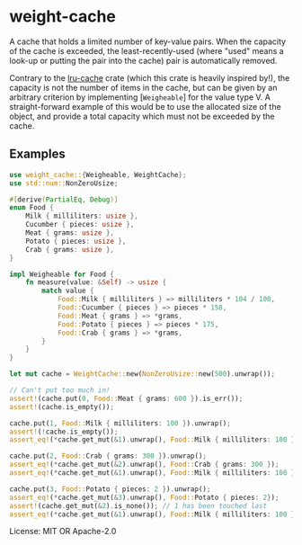 # weight-cache

A cache that holds a limited number of key-value pairs. When the capacity of
the cache is exceeded, the least-recently-used (where "used" means a look-up
or putting the pair into the cache) pair is automatically removed.

Contrary to the [lru-cache](https://crates.io/crates/lru-cache) crate (which
this crate is heavily inspired by!), the capacity is not the number of items
in the cache, but can be given by an arbitrary criterion by implementing
[`Weigheable`] for the value type V. A straight-forward example of this would
be to use the allocated size of the object, and provide a total capacity
which must not be exceeded by the cache.

## Examples
```rust
use weight_cache::{Weigheable, WeightCache};
use std::num::NonZeroUsize;

#[derive(PartialEq, Debug)]
enum Food {
    Milk { milliliters: usize },
    Cucumber { pieces: usize },
    Meat { grams: usize },
    Potato { pieces: usize },
    Crab { grams: usize },
}

impl Weigheable for Food {
    fn measure(value: &Self) -> usize {
        match value {
            Food::Milk { milliliters } => milliliters * 104 / 100,
            Food::Cucumber { pieces } => pieces * 158,
            Food::Meat { grams } => *grams,
            Food::Potato { pieces } => pieces * 175,
            Food::Crab { grams } => *grams,
        }
    }
}

let mut cache = WeightCache::new(NonZeroUsize::new(500).unwrap());

// Can't put too much in!
assert!(cache.put(0, Food::Meat { grams: 600 }).is_err());
assert!(cache.is_empty());

cache.put(1, Food::Milk { milliliters: 100 }).unwrap();
assert!(!cache.is_empty());
assert_eq!(*cache.get_mut(&1).unwrap(), Food::Milk { milliliters: 100 });

cache.put(2, Food::Crab { grams: 300 }).unwrap();
assert_eq!(*cache.get_mut(&2).unwrap(), Food::Crab { grams: 300 });
assert_eq!(*cache.get_mut(&1).unwrap(), Food::Milk { milliliters: 100 });

cache.put(3, Food::Potato { pieces: 2 }).unwrap();
assert_eq!(*cache.get_mut(&3).unwrap(), Food::Potato { pieces: 2});
assert!(cache.get_mut(&2).is_none()); // 1 has been touched last
assert_eq!(*cache.get_mut(&1).unwrap(), Food::Milk { milliliters: 100 });
```

License: MIT OR Apache-2.0
